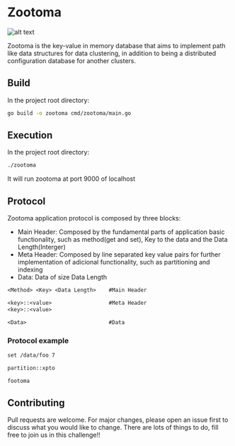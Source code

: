 # Zootoma

![alt text](https://ibb.co/V3RJHM0)

Zootoma is the key-value in memory database that aims to implement path like data structures for data clustering, in addition to being a distributed configuration database for another clusters.

## Build

In the project root directory:

```bash
go build -o zootoma cmd/zootoma/main.go
```

## Execution

In the project root directory:

```bash
./zootoma
```

It will run zootoma at port 9000 of localhost

## Protocol

Zootoma application protocol is composed by three blocks:
- Main Header: Composed by the fundamental parts of application basic functionality, such as method(get and set), Key to the data and the Data Length(Interger)
- Meta Header: Composed by line separated key value pairs for further implementation of adicional functionality, such as partitioning and indexing
- Data: Data of size Data Length


```txt
<Method> <Key> <Data Length>    #Main Header

<key>::<value>                  #Meta Header
<key>::<value>

<Data>                          #Data
```

### Protocol example

```txt
set /data/foo 7

partition::xpto

footoma
```


## Contributing
Pull requests are welcome. For major changes, please open an issue first to discuss what you would like to change. There are lots of things to do, fill free to join us in this challenge!!